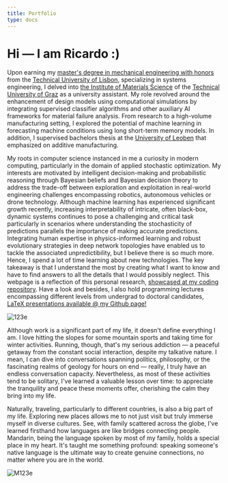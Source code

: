 ```yaml
---
title: Portfolio
type: docs
---
```


# **Hi — I am Ricardo :)**

Upon earning my [master's degree in mechanical engineering with honors](https://fenix.tecnico.ulisboa.pt/cursos/memec/dissertacao/1128253548922394) from the [Technical University of Lisbon](https://tecnico.ulisboa.pt/en/), specializing in systems engineering, I delved into [the Institute of Materials Science](https://www.tugraz.at/institute/imat/home) of the [Technical University of Graz](https://www.tugraz.at/en/home) as a university assistant. My role revolved around the enhancement of design models using computational simulations by integrating supervised classifier algorithms and other auxiliary AI frameworks for material failure analysis. From research to a high-volume manufacturing setting, I explored the potential of machine learning in forecasting machine conditions using long short-term memory models. In addition, I supervised bachelors thesis at the [University of Leoben](https://www.unileoben.ac.at/en/) that emphasized on additive manufacturing.

My roots in computer science instanced in me a curiosity in modern computing, particularly in the domain of applied stochastic optimization. My interests are motivated by intelligent decision-making and probabilistic reasoning through Bayesian beliefs and Bayesian decision theory to address the trade-off between exploration and exploitation in real-world engineering challenges encompassing robotics, autonomous vehicles or drone technology. Although machine learning has experienced significant growth recently, increasing interpretability of intricate, often black-box, dynamic systems continues to pose a challenging and critical task particularly in scenarios where understanding the stochasticity of predictions parallels the importance of making accurate predictions. Integrating human expertise in physics-informed learning and robust evolutionary strategies in deep network topologies have enabled us to tackle the associated unpredictibility, but I believe there is so much more. Hence, I spend a lot of time learning about new technologies. The key takeaway is that I understand the most by creating what I want to know and have to find answers to all the details that I would possibly neglect. This webpage is a reflection of this personal research, [showcased at my coding repository](https://ricardochin.com/docs/code/). Have a look and besides, I also hold programming lectures encompassing different levels from undergrad to doctoral candidates, [LaTeX presentations available @ my Github page!](https://github.com/roaked/)

![123e](https://live.staticflickr.com/65535/53351935583_2203c22f2f_c.jpg)

Although work is a significant part of my life, it doesn't define everything I am. I love hitting the slopes for some mountain sports and taking time for winter activities. Running, though, that's my serious addiction — a peaceful getaway from the constant social interaction, despite my talkative nature. I mean, I can dive into conversations spanning politics, philosophy, or the fascinating realms of geology for hours on end — really, I truly have an endless conversation capacity. Nevertheless, as most of these activities tend to be solitary, I've learned a valuable lesson over time: to appreciate the tranquility and peace these moments offer, cherishing the calm they bring into my life.


Naturally, traveling, particularly to different countries, is also a big part of my life. Exploring new places allows me to not just visit but truly immerse myself in diverse cultures. See, with family scattered across the globe, I've learned firsthand how languages are like bridges connecting people. Mandarin, being the language spoken by most of my family, holds a special place in my heart. It's taught me something profound: speaking someone's native language is the ultimate way to create genuine connections, no matter where you are in the world.

![M123e](https://live.staticflickr.com/65535/53343069030_6d4e5837cd_c.jpg)


